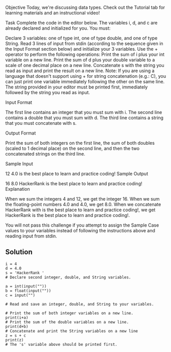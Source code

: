 Objective
Today, we're discussing data types. Check out the Tutorial tab for learning materials and an instructional video!

Task
Complete the code in the editor below. The variables i, d, and c are already declared and initialized for you. You must:

Declare 3 variables: one of type int, one of type double, and one of type String.
Read 3 lines of input from stdin (according to the sequence given in the Input Format section below) and initialize your 3 variables.
Use the + operator to perform the following operations:
Print the sum of i plus your int variable on a new line.
Print the sum of d plus your double variable to a scale of one decimal place on a new line.
Concatenate s with the string you read as input and print the result on a new line.
Note: If you are using a language that doesn't support using + for string concatenation (e.g.: C), you can just print one variable immediately following the other on the same line. The string provided in your editor must be printed first, immediately followed by the string you read as input.

Input Format

The first line contains an integer that you must sum with i.
The second line contains a double that you must sum with d.
The third line contains a string that you must concatenate with s.

Output Format

Print the sum of both integers on the first line, the sum of both doubles (scaled to 1 decimal place) on the second line, and then the two concatenated strings on the third line.

Sample Input

12
4.0
is the best place to learn and practice coding!
Sample Output

16
8.0
HackerRank is the best place to learn and practice coding!
Explanation

When we sum the integers 4 and 12, we get the integer 16.
When we sum the floating-point numbers 4.0 and 4.0, we get 8.0.
When we concatenate HackerRank with is the best place to learn and practice coding!, we get HackerRank is the best place to learn and practice coding!.

You will not pass this challenge if you attempt to assign the Sample Case values to your variables instead of following the instructions above and reading input from stdin.


## Solution

```code
i = 4
d = 4.0
s = 'HackerRank '
# Declare second integer, double, and String variables.

a = int(input(""))
b = float(input(""))
c = input("")

# Read and save an integer, double, and String to your variables.

# Print the sum of both integer variables on a new line.
print(i+a)
# Print the sum of the double variables on a new line.
print(d+b)
# Concatenate and print the String variables on a new line
z = s + c
print(z)
# The 's' variable above should be printed first.
```
